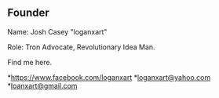 ## Founder

Name: Josh Casey "loganxart" 

Role: Tron Advocate, Revolutionary Idea Man.
 

Find me here.

 *https://www.facebook.com/loganxart
 *loganxart@yahoo.com
 *loanxart@gmail.com

